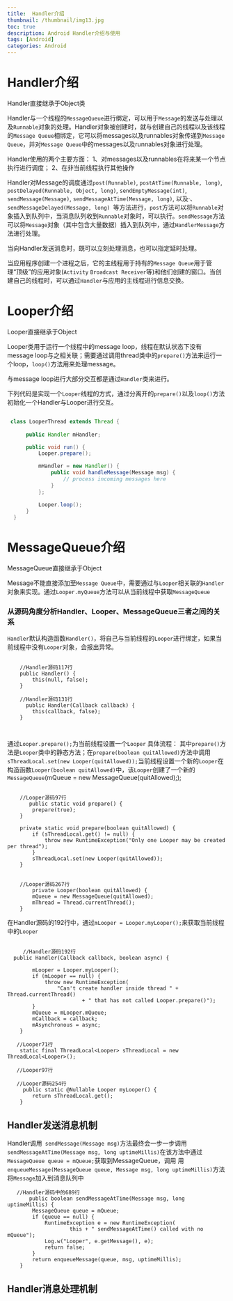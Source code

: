 ```yaml
---
title:  Handler介绍
thumbnail: /thumbnail/img13.jpg
toc: true
description: Android Handler介绍与使用
tags: [Android]
categories: Android
---
```

# Handler介绍

Handler直接继承于Object类

Handler与一个线程的`MessageQueue`进行绑定，可以用于`Message`的发送与处理以及`Runnable`对象的处理。Handler对象被创建时，就与创建自己的线程以及该线程的`Message Queue`相绑定，它可以将messages以及runnables对象传递到`Message Queue`，并对`Message Queue`中的messages以及runnables对象进行处理。
<!--more-->
Handler使用的两个主要方面：
1、对messages以及runnables在将来某一个节点执行进行调度；
2、在非当前线程执行其他操作

Handler对Message的调度通过`post(Runnable)`, `postAtTime(Runnable, long)`, `postDelayed(Runnable, Object, long)`, `sendEmptyMessage(int)`, `sendMessage(Message)`, `sendMessageAtTime(Message, long)`, 以及·、`sendMessageDelayed(Message, long) `等方法进行，`post`方法可以将`Runnable`对象插入到队列中，当消息队列收到`Runnable`对象时，可以执行。`sendMessage`方法可以将`Message`对象（其中包含大量数据）插入到队列中，通过`HandlerMessage`方法进行处理。

当向Handler发送消息时，既可以立刻处理消息，也可以指定延时处理。

当应用程序创建一个进程之后，它的主线程用于持有的`Message Queue`用于管理“顶级”的应用对象(`Activity` `Broadcast Receiver`等)和他们创建的窗口。当创建自己的线程时，可以通过`Handler`与应用的主线程进行信息交换。

# Looper介绍

Looper直接继承于Object

Looper类用于运行一个线程中的message loop，线程在默认状态下没有message loop与之相关联；需要通过调用thread类中的`prepare()`方法来运行一个loop，`loop()`方法用来处理message。

与message loop进行大部分交互都是通过`Handler`类来进行。

下列代码是实现一个`Looper`线程的方式，通过分离开的`prepare()`以及`loop()`方法初始化一个Handler与Looper进行交互。


```java

 class LooperThread extends Thread {
  
      public Handler mHandler;

      public void run() {
          Looper.prepare();

          mHandler = new Handler() {
              public void handleMessage(Message msg) {
                  // process incoming messages here
              }
          };

          Looper.loop();
      }
  }

```

# MessageQueue介绍

MessageQueue直接继承于Object

Message不能直接添加至`Message Queue`中，需要通过与`Looper`相关联的`Handler`对象来实现。通过`Looper.myQueue`方法可以从当前线程中获取`MessageQueue`


### 从源码角度分析Handler、Looper、MessageQueue三者之间的关系

`Handler`默认构造函数`Handler()`，将自己与当前线程的`Looper`进行绑定，如果当前线程中没有`Looper`对象，会报出异常。

```
  
    //Handler源码117行
    public Handler() {
        this(null, false);
    }
    
    //Handler源码131行
      public Handler(Callback callback) {
        this(callback, false);
    }
    
    
```

通过`Looper.prepare();`为当前线程设置一个`Looper`
具体流程：
其中`prepare()`方法是`Looper`类中的静态方法；在`prepare(boolean quitAllowed)`方法中调用`sThreadLocal.set(new Looper(quitAllowed));`当前线程设置一个新的`Looper`在构造函数`Looper(boolean quitAllowed)`中，该`Looper`创建了一个新的`MessageQueue`(mQueue = new MessageQueue(quitAllowed););

```

    //Looper源码97行
       public static void prepare() {
        prepare(true);
    }

    private static void prepare(boolean quitAllowed) {
        if (sThreadLocal.get() != null) {
            throw new RuntimeException("Only one Looper may be created per thread");
        }
        sThreadLocal.set(new Looper(quitAllowed));
    }
    
    
    //Looper源码267行
        private Looper(boolean quitAllowed) {
        mQueue = new MessageQueue(quitAllowed);
        mThread = Thread.currentThread();
    }

```


在Handler源码的192行中，通过`mLooper = Looper.myLooper();`来获取当前线程中的`Looper`

```

     //Handler源码192行
  public Handler(Callback callback, boolean async) {
      
        mLooper = Looper.myLooper();
        if (mLooper == null) {
            throw new RuntimeException(
                "Can't create handler inside thread " + Thread.currentThread()
                        + " that has not called Looper.prepare()");
        }
        mQueue = mLooper.mQueue;
        mCallback = callback;
        mAsynchronous = async;
    }

   //Looper71行
    static final ThreadLocal<Looper> sThreadLocal = new ThreadLocal<Looper>();

   //Looper97行

   //Looper源码254行
     public static @Nullable Looper myLooper() {
        return sThreadLocal.get();
    }

```


## Handler发送消息机制

Handler调用` sendMessage(Message msg)`方法最终会一步一步调用`sendMessageAtTime(Message msg, long uptimeMillis)`在该方法中通过`MessageQueue queue = mQueue;`获取到MessageQueue，调用  用`enqueueMessage(MessageQueue queue, Message msg, long uptimeMillis)`方法将`Message`加入到消息队列中

```
   //Handler源码中的689行
       public boolean sendMessageAtTime(Message msg, long uptimeMillis) {
        MessageQueue queue = mQueue;
        if (queue == null) {
            RuntimeException e = new RuntimeException(
                    this + " sendMessageAtTime() called with no mQueue");
            Log.w("Looper", e.getMessage(), e);
            return false;
        }
        return enqueueMessage(queue, msg, uptimeMillis);
    }
```

## Handler消息处理机制
















